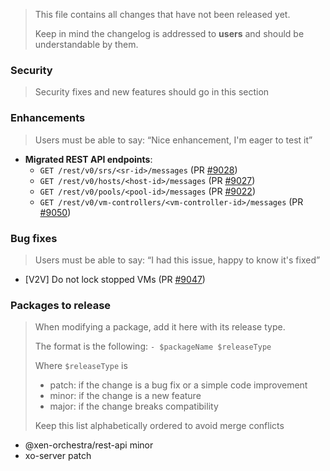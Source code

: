 > This file contains all changes that have not been released yet.
>
> Keep in mind the changelog is addressed to **users** and should be
> understandable by them.

### Security

> Security fixes and new features should go in this section

### Enhancements

> Users must be able to say: “Nice enhancement, I'm eager to test it”

- **Migrated REST API endpoints**:
  - `GET /rest/v0/srs/<sr-id>/messages` (PR [#9028](https://github.com/vatesfr/xen-orchestra/pull/9028))
  - `GET /rest/v0/hosts/<host-id>/messages` (PR [#9027](https://github.com/vatesfr/xen-orchestra/pull/9027))
  - `GET /rest/v0/pools/<pool-id>/messages` (PR [#9022](https://github.com/vatesfr/xen-orchestra/pull/9022))
  - `GET /rest/v0/vm-controllers/<vm-controller-id>/messages` (PR [#9050](https://github.com/vatesfr/xen-orchestra/pull/9050))

### Bug fixes

> Users must be able to say: “I had this issue, happy to know it's fixed”

- [V2V] Do not lock stopped VMs (PR [#9047](https://github.com/vatesfr/xen-orchestra/pull/9047))

### Packages to release

> When modifying a package, add it here with its release type.
>
> The format is the following: `- $packageName $releaseType`
>
> Where `$releaseType` is
>
> - patch: if the change is a bug fix or a simple code improvement
> - minor: if the change is a new feature
> - major: if the change breaks compatibility
>
> Keep this list alphabetically ordered to avoid merge conflicts

<!--packages-start-->

- @xen-orchestra/rest-api minor
- xo-server patch

<!--packages-end-->
